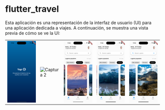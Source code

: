 # flutter_travel

Esta aplicación es una representación de la interfaz de usuario (UI) para una aplicación dedicada a viajes. A continuación, se muestra una vista previa de cómo se ve la UI:

<table>
  <tr>
    <td>
      <img src="assets/images/screen5.png" alt="Captura 1" width="250"/>
    </td>
     <td>
      <img src="assets/images/scree1.png" alt="Captura 2" width="250"/>
    </td>
     <td>
      <img src="assets/images/screen2.png" alt="Captura 3" width="250"/>
    </td>
     <td>
      <img src="assets/images/screen3.png" alt="Captura 4" width="250"/>
    </td>
     <td>
      <img src="assets/images/screen4.png" alt="Captura 5" width="250"/>
    </td>
  </tr>
</table>
